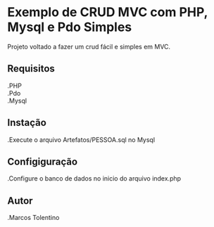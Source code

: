 # Exemplo de CRUD MVC com PHP, Mysql e Pdo Simples

Projeto voltado a fazer um crud fácil e simples em MVC. 

## Requisitos

.PHP  
.Pdo  
.Mysql  

## Instação

.Execute o arquivo Artefatos/PESSOA.sql no Mysql

## Configiguração

.Configure o banco de dados no inicio do arquivo index.php

## Autor

.Marcos Tolentino